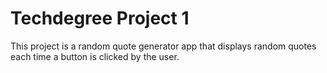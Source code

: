 # Techdegree Project 1

This project is a random quote generator app that displays 
random quotes each time a button is clicked by the user. 


